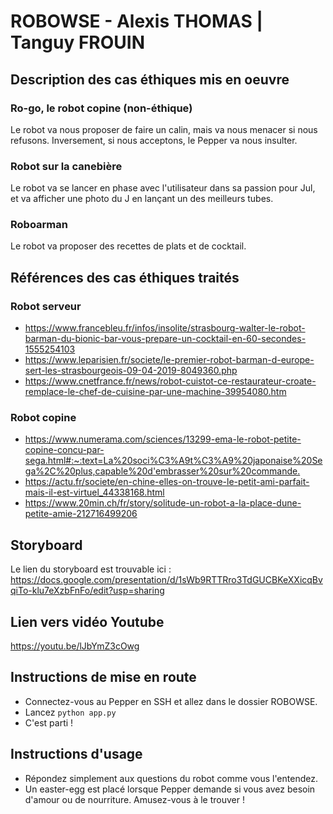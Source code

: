 # ROBOWSE - Alexis THOMAS | Tanguy FROUIN

## Description des cas éthiques mis en oeuvre

### Ro-go, le robot copine (non-éthique)
Le robot va nous proposer de faire un calin, mais va nous menacer si nous refusons. Inversement, si nous acceptons, le Pepper va nous insulter.

### Robot sur la canebière
Le robot va se lancer en phase avec l'utilisateur dans sa passion pour Jul, et va afficher une photo du J en lançant un des meilleurs tubes.

### Roboarman
Le robot va proposer des recettes de plats et de cocktail.

## Références des cas éthiques traités
### Robot serveur
- <https://www.francebleu.fr/infos/insolite/strasbourg-walter-le-robot-barman-du-bionic-bar-vous-prepare-un-cocktail-en-60-secondes-1555254103>
- <https://www.leparisien.fr/societe/le-premier-robot-barman-d-europe-sert-les-strasbourgeois-09-04-2019-8049360.php>
- <https://www.cnetfrance.fr/news/robot-cuistot-ce-restaurateur-croate-remplace-le-chef-de-cuisine-par-une-machine-39954080.htm>

### Robot copine
- <https://www.numerama.com/sciences/13299-ema-le-robot-petite-copine-concu-par-sega.html#:~:text=La%20soci%C3%A9t%C3%A9%20japonaise%20Sega%2C%20plus,capable%20d'embrasser%20sur%20commande.>
- <https://actu.fr/societe/en-chine-elles-on-trouve-le-petit-ami-parfait-mais-il-est-virtuel_44338168.html>
- <https://www.20min.ch/fr/story/solitude-un-robot-a-la-place-dune-petite-amie-212716499206>

## Storyboard
Le lien du storyboard est trouvable ici : <https://docs.google.com/presentation/d/1sWb9RTTRro3TdGUCBKeXXicqBvqiTo-klu7eXzbFnFo/edit?usp=sharing>

## Lien vers vidéo Youtube
<https://youtu.be/lJbYmZ3cOwg>

## Instructions de mise en route
* Connectez-vous au Pepper en SSH et allez dans le dossier ROBOWSE.
* Lancez `python app.py`
* C'est parti !

## Instructions d'usage
* Répondez simplement aux questions du robot comme vous l'entendez.
* Un easter-egg est placé lorsque Pepper demande si vous avez besoin d'amour ou de nourriture. Amusez-vous à le trouver !
